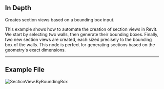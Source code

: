 ## In Depth
Creates section views based on a bounding box input.

This example shows how to automate the creation of section views in Revit. We start by selecting two walls, then generate their bounding boxes. Finally, two new section views are created, each sized precisely to the bounding box of the walls. This node is perfect for generating sections based on the geometry's exact dimensions.

___
## Example File

![SectionView.ByBoundingBox](./Revit.Elements.Views.SectionView.ByBoundingBox_img.jpg)
